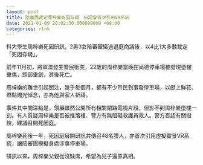 ```yaml
---
layout: post
title: 陪審團裁定周梓樂死因存疑　研訊曾首次引用VR系統
date: 2021-01-09 20:02:30.000000000 +08:00
categories: rthk
---
```


科大學生周梓樂死因研訊，2男3女陪審團經過退庭商議後，以4比1大多數裁定「死因存疑」。

前年11月初，將軍澳發生警民衝突，22歲的周梓樂當晚在尚德停車場被發現墮樓重傷，頭部重創，其後死亡。

周梓樂的離世引起關注，幾乎每個月，都有不少市民到事發停車場，以獻上鮮花、燃點燭光悼念，亦為他與家人祈禱。

事件其中關注點是，領展雖然公開所有相關閉路電視片段，但影不到周梓樂墮樓一刻。有人質疑周梓樂是否被推落樓、警方有無阻礙救護員救人。警方否認有關指控，建議召開死因庭。

周梓樂死後一年，死因庭展開研訊共傳召48名證人，亦首次引用虛擬實景VR系統，讓陪審團模擬身處涉事停車場。

研訊以來，周梓樂父親從沒缺席，希望為兒子還原真相。
